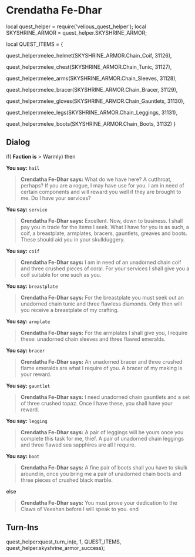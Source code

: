 # Crendatha Fe-Dhar


local quest_helper = require('velious_quest_helper');
local SKYSHRINE_ARMOR = quest_helper.SKYSHRINE_ARMOR;

local QUEST_ITEMS = {

quest_helper:melee_helmet(SKYSHRINE_ARMOR.Chain_Coif, 31126), 

quest_helper:melee_chest(SKYSHRINE_ARMOR.Chain_Tunic, 31127), 

quest_helper:melee_arms(SKYSHRINE_ARMOR.Chain_Sleeves, 31128), 

quest_helper:melee_bracer(SKYSHRINE_ARMOR.Chain_Bracer, 31129), 

quest_helper:melee_gloves(SKYSHRINE_ARMOR.Chain_Gauntlets, 31130), 

quest_helper:melee_legs(SKYSHRINE_ARMOR.Chain_Leggings, 31131), 

quest_helper:melee_boots(SKYSHRINE_ARMOR.Chain_Boots, 31132) 
}



## Dialog

if( **Faction is** > Warmly) then 


**You say:** `hail`




>**Crendatha Fe-Dhar says:** What do we have here? A cutthroat, perhaps? If you are a rogue, I may have use for you. I am in need of certain components and will reward you well if they are brought to me. Do I have your services?


**You say:** `service`




>**Crendatha Fe-Dhar says:** Excellent. Now, down to business. I shall pay you in trade for the items I seek. What I have for you is as such, a coif, a breastplate, armplates, bracers, gauntlets, greaves and boots. These should aid you in your skullduggery.


**You say:** `coif`




>**Crendatha Fe-Dhar says:** I am in need of an unadorned chain coif and three crushed pieces of coral. For your services I shall give you a coif suitable for one such as you.


**You say:** `breastplate`




>**Crendatha Fe-Dhar says:** For the breastplate you must seek out an unadorned chain tunic and three flawless diamonds. Only then will you receive a breastplate of my crafting.


**You say:** `armplate`




>**Crendatha Fe-Dhar says:** For the armplates I shall give you, I require these: unadorned chain sleeves and three flawed emeralds.


**You say:** `bracer`




>**Crendatha Fe-Dhar says:** An unadorned bracer and three crushed flame emeralds are what I require of you. A bracer of my making is your reward.


**You say:** `gauntlet`




>**Crendatha Fe-Dhar says:** I need unadorned chain gauntlets and a set of three crushed topaz. Once I have these, you shall have your reward.


**You say:** `legging`




>**Crendatha Fe-Dhar says:** A pair of leggings will be yours once you complete this task for me, thief. A pair of unadorned chain leggings and three flawed sea sapphires are all I require.


**You say:** `boot`




>**Crendatha Fe-Dhar says:** A fine pair of boots shall you have to skulk around in, once you bring me a pair of unadorned chain boots and three pieces of crushed black marble.


else


>**Crendatha Fe-Dhar says:** You must prove your dedication to the Claws of Veeshan before I will speak to you.
end



## Turn-Ins
  quest_helper:quest_turn_in(e, 1, QUEST_ITEMS, quest_helper.skyshrine_armor_success);